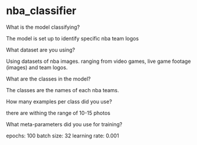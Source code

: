 # nba_classifier

What is the model classifying?

The model is set up to identify specific nba team logos

What dataset are you using?

Using datasets of nba images. ranging from video games, live game footage (images) and team logos.

What are the classes in the model?

The classes are the names of each nba teams.

How many examples per class did you use?

there are withing the range of 10-15 photos

What meta-parameters did you use for training?

epochs: 100
batch size: 32
learning rate: 0.001


